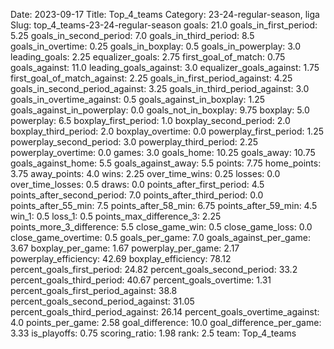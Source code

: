 Date: 2023-09-17
Title: Top_4_teams
Category: 23-24-regular-season, liga
Slug: top_4_teams-23-24-regular-season
goals: 21.0
goals_in_first_period: 5.25
goals_in_second_period: 7.0
goals_in_third_period: 8.5
goals_in_overtime: 0.25
goals_in_boxplay: 0.5
goals_in_powerplay: 3.0
leading_goals: 2.25
equalizer_goals: 2.75
first_goal_of_match: 0.75
goals_against: 11.0
leading_goals_against: 3.0
equalizer_goals_against: 1.75
first_goal_of_match_against: 2.25
goals_in_first_period_against: 4.25
goals_in_second_period_against: 3.25
goals_in_third_period_against: 3.0
goals_in_overtime_against: 0.5
goals_against_in_boxplay: 1.25
goals_against_in_powerplay: 0.0
goals_not_in_boxplay: 9.75
boxplay: 5.0
powerplay: 6.5
boxplay_first_period: 1.0
boxplay_second_period: 2.0
boxplay_third_period: 2.0
boxplay_overtime: 0.0
powerplay_first_period: 1.25
powerplay_second_period: 3.0
powerplay_third_period: 2.25
powerplay_overtime: 0.0
games: 3.0
goals_home: 10.25
goals_away: 10.75
goals_against_home: 5.5
goals_against_away: 5.5
points: 7.75
home_points: 3.75
away_points: 4.0
wins: 2.25
over_time_wins: 0.25
losses: 0.0
over_time_losses: 0.5
draws: 0.0
points_after_first_period: 4.5
points_after_second_period: 7.0
points_after_third_period: 0.0
points_after_55_min: 7.5
points_after_58_min: 6.75
points_after_59_min: 4.5
win_1: 0.5
loss_1: 0.5
points_max_difference_3: 2.25
points_more_3_difference: 5.5
close_game_win: 0.5
close_game_loss: 0.0
close_game_overtime: 0.5
goals_per_game: 7.0
goals_against_per_game: 3.67
boxplay_per_game: 1.67
powerplay_per_game: 2.17
powerplay_efficiency: 42.69
boxplay_efficiency: 78.12
percent_goals_first_period: 24.82
percent_goals_second_period: 33.2
percent_goals_third_period: 40.67
percent_goals_overtime: 1.31
percent_goals_first_period_against: 38.8
percent_goals_second_period_against: 31.05
percent_goals_third_period_against: 26.14
percent_goals_overtime_against: 4.0
points_per_game: 2.58
goal_difference: 10.0
goal_difference_per_game: 3.33
is_playoffs: 0.75
scoring_ratio: 1.98
rank: 2.5
team: Top_4_teams
